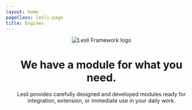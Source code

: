 ```yaml
---
layout: home
pageClass: lesli-page
title: Engines
---
```


<script setup>
    import componentLesliEngines from "./.vitepress/components/lesli-engines.vue"
    import componentLesliFooter from "./.vitepress/components/lesli-footer.vue"
</script>
<header class="lesli-page-header container">
    <div class="hero is-medium">
        <div class="hero-body">
            <img alt="Lesli Framework logo" src="/images/brand/lesli.svg" />
            <h1>We have a module for what you need.</h1>
            <p>Lesli provides carefully designed and developed modules ready for integration, extension, or immediate use in your daily work.</p>
        </div>
    </div>
</header>

<componentLesliEngines :title="false"/>

<componentLesliFooter />

